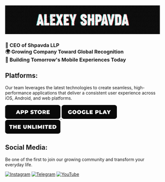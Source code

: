 [![Header](https://github.com/AlexeyShpavda/alexeyshpavda/blob/master/assets/header.png)](https://www.shpavda.com/)

### 🎯 CEO of Shpavda LLP<br>🌍 Growing Company Toward Global Recognition<br>🚀 Building Tomorrow's Mobile Experiences Today

## Platforms:
Our team leverages the latest technologies to create seamless, high-performance applications that deliver a consistent user experience across iOS, Android, and web platforms.

<a href="https://apps.apple.com/developer/aliaksei-shpauda/id1648889980" target="_blank">
  <img src="https://github.com/AlexeyShpavda/alexeyshpavda/blob/master/assets/app_store.png" alt="App Store" width="180"/>
</a>
<a href="https://play.google.com/store/apps/dev?id=7235693910501061926" target="_blank">
  <img src="https://github.com/AlexeyShpavda/alexeyshpavda/blob/master/assets/google_play.png" alt="Google Play" width="180"/>
</a>
<a href="https://the-unl.com" target="_blank">
  <img src="https://github.com/AlexeyShpavda/alexeyshpavda/blob/master/assets/the_unlimited.png" alt="The Unlimited" width="180"/>
</a>

## Social Media:
Be one of the first to join our growing community and transform your everyday life.

[![Instagram](https://img.shields.io/badge/-Instagram-090909?style=for-the-badge&logo=instagram&logoColor=B4068E)](https://www.instagram.com/alexeyshpavda)
[![Telegram](https://img.shields.io/badge/-Telegram-090909?style=for-the-badge&logo=telegram&logoColor=27A0D9)](https://t.me/alexeyshpavda)
[![YouTube](https://img.shields.io/badge/-YouTube-090909?style=for-the-badge&logo=YouTube&logoColor=FF0000)](https://www.youtube.com/alexeyshpavdaMain)